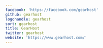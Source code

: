 ```yaml
---
facebook: 'https://facebook.com/gearhost'
github: gearhost
logohandle: gearhost
sort: gearhost
title: GearHost
twitter: gearhost
website: 'https://www.gearhost.com/'
---
```

